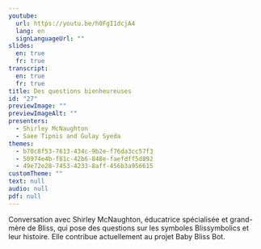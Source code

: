 ```yaml
---
youtube:
  url: https://youtu.be/h0FgI1dcjA4
  lang: en
  signLanguageUrl: ""
slides:
  en: true
  fr: true
transcript:
  en: true
  fr: true
title: Des questions bienheureuses
id: "27"
previewImage: ""
previewImageAlt: ""
presenters:
  - Shirley McNaughton
  - Saee Tipnis and Gulay Syeda
themes:
  - b70c8f53-7613-434c-9b2e-f76da3cc57f3
  - 50974e4b-f81c-42b6-848e-faefdff5d892
  - 49e72e28-7453-4233-8aff-456b3a956615
customTheme: ""
text: null
audio: null
pdf: null
---
```

Conversation avec Shirley McNaughton, éducatrice spécialisée et grand-mère de Bliss, qui pose des questions sur les symboles Blissymbolics et leur histoire. Elle contribue actuellement au projet Baby Bliss Bot.
